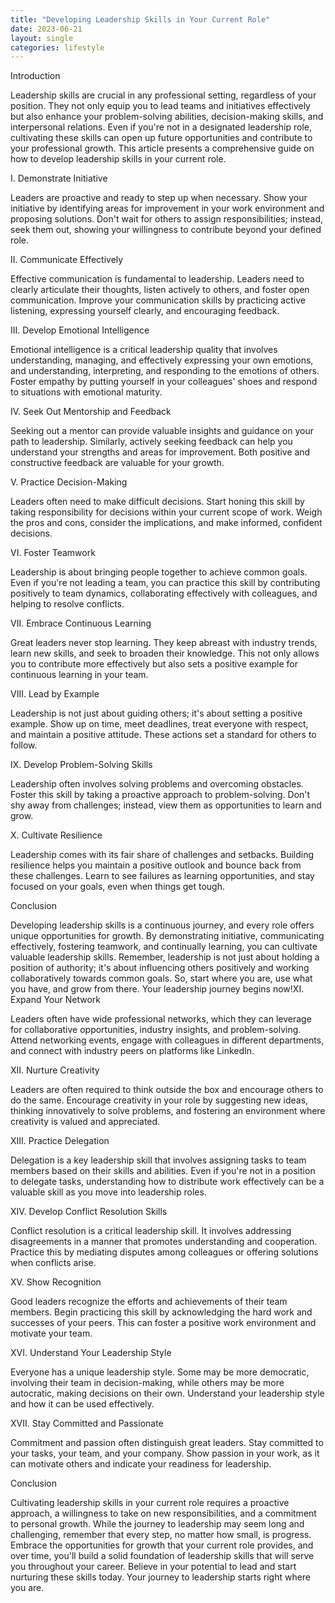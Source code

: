 ```yaml
---
title: "Developing Leadership Skills in Your Current Role"
date: 2023-06-21
layout: single
categories: lifestyle
---
```

Introduction

Leadership skills are crucial in any professional setting, regardless of your position. They not only equip you to lead teams and initiatives effectively but also enhance your problem-solving abilities, decision-making skills, and interpersonal relations. Even if you're not in a designated leadership role, cultivating these skills can open up future opportunities and contribute to your professional growth. This article presents a comprehensive guide on how to develop leadership skills in your current role.

I. Demonstrate Initiative

Leaders are proactive and ready to step up when necessary. Show your initiative by identifying areas for improvement in your work environment and proposing solutions. Don't wait for others to assign responsibilities; instead, seek them out, showing your willingness to contribute beyond your defined role.

II. Communicate Effectively

Effective communication is fundamental to leadership. Leaders need to clearly articulate their thoughts, listen actively to others, and foster open communication. Improve your communication skills by practicing active listening, expressing yourself clearly, and encouraging feedback.

III. Develop Emotional Intelligence

Emotional intelligence is a critical leadership quality that involves understanding, managing, and effectively expressing your own emotions, and understanding, interpreting, and responding to the emotions of others. Foster empathy by putting yourself in your colleagues' shoes and respond to situations with emotional maturity.

IV. Seek Out Mentorship and Feedback

Seeking out a mentor can provide valuable insights and guidance on your path to leadership. Similarly, actively seeking feedback can help you understand your strengths and areas for improvement. Both positive and constructive feedback are valuable for your growth.

V. Practice Decision-Making

Leaders often need to make difficult decisions. Start honing this skill by taking responsibility for decisions within your current scope of work. Weigh the pros and cons, consider the implications, and make informed, confident decisions.

VI. Foster Teamwork

Leadership is about bringing people together to achieve common goals. Even if you're not leading a team, you can practice this skill by contributing positively to team dynamics, collaborating effectively with colleagues, and helping to resolve conflicts.

VII. Embrace Continuous Learning

Great leaders never stop learning. They keep abreast with industry trends, learn new skills, and seek to broaden their knowledge. This not only allows you to contribute more effectively but also sets a positive example for continuous learning in your team.

VIII. Lead by Example

Leadership is not just about guiding others; it's about setting a positive example. Show up on time, meet deadlines, treat everyone with respect, and maintain a positive attitude. These actions set a standard for others to follow.

IX. Develop Problem-Solving Skills

Leadership often involves solving problems and overcoming obstacles. Foster this skill by taking a proactive approach to problem-solving. Don't shy away from challenges; instead, view them as opportunities to learn and grow.

X. Cultivate Resilience

Leadership comes with its fair share of challenges and setbacks. Building resilience helps you maintain a positive outlook and bounce back from these challenges. Learn to see failures as learning opportunities, and stay focused on your goals, even when things get tough.

Conclusion

Developing leadership skills is a continuous journey, and every role offers unique opportunities for growth. By demonstrating initiative, communicating effectively, fostering teamwork, and continually learning, you can cultivate valuable leadership skills. Remember, leadership is not just about holding a position of authority; it's about influencing others positively and working collaboratively towards common goals. So, start where you are, use what you have, and grow from there. Your leadership journey begins now!XI. Expand Your Network

Leaders often have wide professional networks, which they can leverage for collaborative opportunities, industry insights, and problem-solving. Attend networking events, engage with colleagues in different departments, and connect with industry peers on platforms like LinkedIn.

XII. Nurture Creativity

Leaders are often required to think outside the box and encourage others to do the same. Encourage creativity in your role by suggesting new ideas, thinking innovatively to solve problems, and fostering an environment where creativity is valued and appreciated.

XIII. Practice Delegation

Delegation is a key leadership skill that involves assigning tasks to team members based on their skills and abilities. Even if you're not in a position to delegate tasks, understanding how to distribute work effectively can be a valuable skill as you move into leadership roles.

XIV. Develop Conflict Resolution Skills

Conflict resolution is a critical leadership skill. It involves addressing disagreements in a manner that promotes understanding and cooperation. Practice this by mediating disputes among colleagues or offering solutions when conflicts arise.

XV. Show Recognition

Good leaders recognize the efforts and achievements of their team members. Begin practicing this skill by acknowledging the hard work and successes of your peers. This can foster a positive work environment and motivate your team.

XVI. Understand Your Leadership Style

Everyone has a unique leadership style. Some may be more democratic, involving their team in decision-making, while others may be more autocratic, making decisions on their own. Understand your leadership style and how it can be used effectively.

XVII. Stay Committed and Passionate

Commitment and passion often distinguish great leaders. Stay committed to your tasks, your team, and your company. Show passion in your work, as it can motivate others and indicate your readiness for leadership.

Conclusion

Cultivating leadership skills in your current role requires a proactive approach, a willingness to take on new responsibilities, and a commitment to personal growth. While the journey to leadership may seem long and challenging, remember that every step, no matter how small, is progress. Embrace the opportunities for growth that your current role provides, and over time, you'll build a solid foundation of leadership skills that will serve you throughout your career. Believe in your potential to lead and start nurturing these skills today. Your journey to leadership starts right where you are.